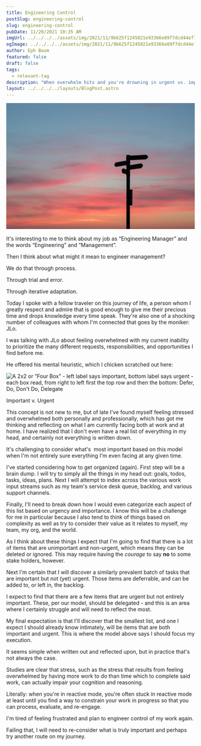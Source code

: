 ```yaml
---
title: Engineering Control
postSlug: engineering-control
slug: engineering-control
pubDate: 11/20/2021 10:35 AM
imgUrl: ../../../../assets/img/2021/11/9b625f1245821e93366e89f7dcd44ef7feecd36d.jpeg
ogImage: ../../../../assets/img/2021/11/9b625f1245821e93366e89f7dcd44ef7feecd36d.jpeg
author: Eph Baum
featured: false
draft: false
tags:
  - relevant-tag
description: "When overwhelm hits and you're drowning in urgent vs. important decisions—learn how to engineer control back into your work life. A practical framework for managing the chaos of modern engineering management, complete with the four-box prioritization model that actually works."
layout: ../../../../layouts/BlogPost.astro
---
```


![Featured Image](../../../../assets/img/2021/11/9b625f1245821e93366e89f7dcd44ef7feecd36d.jpeg)

It's interesting to me to think about my job as “Engineering Manager” and the words “Engineering” and “Management”.

Then I think about what might it mean to engineer management?

We do that through process.

Through trial and error.

Through iterative adaptation.

Today I spoke with a fellow traveler on this journey of life, a person whom I greatly respect and admire that is good enough to give me their precious time and drops knowledge every time speak. They're also one of a shocking number of colleagues with whom I'm connected that goes by the moniker: JLo.

I was talking with JLo about feeling overwhelmed with my current inability to prioritize the many different requests, responsibilities, and opportunities I find before me.

He offered his mental heuristic, which I chicken scratched out here:

![A 2x2 or “Four Box” - left label says important, bottom label says urgent - each box read, from right to left first the top row and then the bottom: Defer, Do, Don't Do, Delegate](https://via.placeholder.com/400x300/cccccc/666666?text=Image)

Important v. Urgent

This concept is not new to me, but of late I've found myself feeling stressed and overwhelmed both personally and professionally, which has got me thinking and reflecting on what I am currently facing both at work and at home. I have realized that I don't even have a real list of everything in my head, and certainly not everything is written down.

It's challenging to consider what's  most important based on this model when I'm not entirely sure everything I'm even facing at any given time.

I've started considering how to get organized (again). First step will be a brain dump. I will try to simply all the things in my head out: goals, todos, tasks, ideas, plans. Next I will attempt to index across the various work input streams such as my team's service desk queue, backlog, and various support channels.

Finally, I'll need to break down how I would even categorize each aspect of this list based on urgency and importance. I know this will be a challenge for me in particular because I also tend to think of things based on complexity as well as try to consider their value as it relates to myself, my team, my org, and the world.

As I think about these things I expect that I'm going to find that there is a lot of items that are unimportant and non-urgent, which means they can be deleted or ignored. This may require having the _courage_ to say **no** to some stake holders, however.

Next I'm certain that I will discover a similarly prevalent batch of tasks that are important but not (yet) urgent. Those items are deferrable, and can be added to, or left in, the backlog.

I expect to find that there are a few items that are urgent but not entirely important. These, per our model, should be delegated - and this is an area where I certainly struggle and will need to reflect the most.

My final expectation is that I'll discover that the smallest list, and one I expect I should already know intimately, will be items that are both important and urgent. This is where the model above says I should focus my execution.

It seems simple when written out and reflected upon, but in practice that's not always the case.

Studies are clear that stress, such as the stress that results from feeling overwhelmed by having more work to do than time which to complete said work, can actually impair your cognition and reasoning.

Literally: when you're in reactive mode, you're often stuck in reactive mode at least until you find a way to constrain your work in progress so that you can process, evaluate, and re-engage.

I'm tired of feeling frustrated and plan to engineer control of my work again.

Failing that, I will need to re-consider what is truly important and perhaps try another route on my journey.
